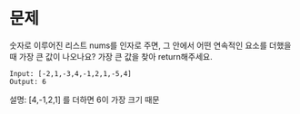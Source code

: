 # 문제 
숫자로 이루어진 리스트 nums를 인자로 주면,
그 안에서 어떤 연속적인 요소를 더했을 때 가장 큰 값이 나오나요?
가장 큰 값을 찾아 return해주세요.

```
Input: [-2,1,-3,4,-1,2,1,-5,4]
Output: 6
```
설명: [4,-1,2,1] 를 더하면 6이 가장 크기 때문
